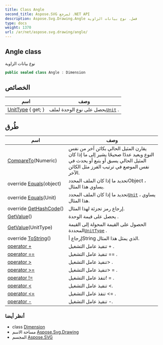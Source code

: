 ```yaml
---
title: Class Angle
second_title: Aspose.SVG لمرجع .NET API
description: Aspose.Svg.Drawing.Angle فصل. نوع بيانات الزاوية
type: docs
weight: 1370
url: /ar/net/aspose.svg.drawing/angle/
---
```

## Angle class

نوع بيانات الزاوية

```csharp
public sealed class Angle : Dimension
```

## الخصائص

| اسم | وصف |
| --- | --- |
| [UnitType](../../aspose.svg.drawing/unit/unittype/) { get; } | يحصل على نوع الوحدة لملف[`Unit`](../unit/) . |

## طُرق

| اسم | وصف |
| --- | --- |
| [CompareTo](../../aspose.svg.drawing/numeric/compareto/)(Numeric) | يقارن المثيل الحالي بكائن آخر من نفس النوع ويعيد عددًا صحيحًا يشير إلى ما إذا كان المثيل الحالي يسبق أو يتبع أو يحدث في نفس الموضع في ترتيب الفرز مثل الكائن الآخر. |
| override [Equals](../../aspose.svg.drawing/unit/equals/)(object) | تحديد ما إذا كان الملف المحددObject ، يساوي هذا المثال. |
| override [Equals](../../aspose.svg.drawing/numeric/equals/)(Unit) | تحديد ما إذا كان الملف المحدد[`Unit`](../unit/) ، يساوي هذا المثال. |
| override [GetHashCode](../../aspose.svg.drawing/numeric/gethashcode/)() | إرجاع رمز تجزئة لهذا المثال. |
| [GetValue](../../aspose.svg.drawing/numeric/getvalue/)() | يحصل على قيمة الوحدة . |
| [GetValue](../../aspose.svg.drawing/numeric/getvalue/)(UnitType) | الحصول على القيمة المحولة إلى القيمة المحددة[`UnitType`](../unittype/) . |
| override [ToString](../../aspose.svg.drawing/dimension/tostring/)() | إرجاع أString الذي يمثل هذا المثال. |
| [operator +](../../aspose.svg.drawing/angle/op_addition/) | تنفيذ عامل التشغيل + . |
| [operator ==](../../aspose.svg.drawing/angle/op_equality/) | تنفيذ عامل التشغيل == . |
| [operator &gt;](../../aspose.svg.drawing/angle/op_greaterthan/) | تنفيذ عامل التشغيل&gt; . |
| [operator &gt;=](../../aspose.svg.drawing/angle/op_greaterthanorequal/) | تنفيذ عامل التشغيل&gt; = . |
| [operator !=](../../aspose.svg.drawing/angle/op_inequality/) | تنفذ عامل التشغيل! = . |
| [operator &lt;](../../aspose.svg.drawing/angle/op_lessthan/) | تنفيذ عامل التشغيل &lt;. |
| [operator &lt;=](../../aspose.svg.drawing/angle/op_lessthanorequal/) | تنفذ عامل التشغيل &lt;= . |
| [operator -](../../aspose.svg.drawing/angle/op_subtraction/) | تنفيذ عامل التشغيل -. |

### أنظر أيضا

* class [Dimension](../dimension/)
* مساحة الاسم [Aspose.Svg.Drawing](../../aspose.svg.drawing/)
* المجسم [Aspose.SVG](../../)


